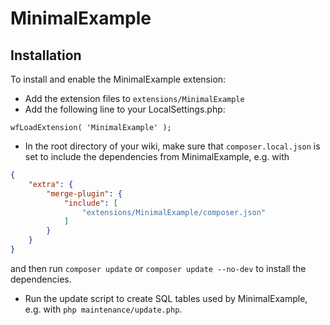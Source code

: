 # MinimalExample

## Installation

To install and enable the MinimalExample extension:

* Add the extension files to `extensions/MinimalExample`
* Add the following line to your LocalSettings.php:

`wfLoadExtension( 'MinimalExample' );`

* In the root directory of your wiki, make sure that `composer.local.json` is
set to include the dependencies from MinimalExample, e.g. with

```json
{
	"extra": {
		"merge-plugin": {
			"include": [
				"extensions/MinimalExample/composer.json"
			]
		}
	}
}
```

and then run `composer update` or `composer update --no-dev` to install the
dependencies.

* Run the update script to create SQL tables used by MinimalExample, e.g. with
`php maintenance/update.php`.
